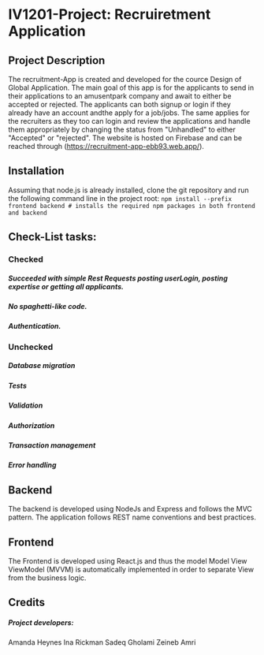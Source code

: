 # IV1201-Project: Recruiretment Application
## Project Description

The recruitment-App is created and developed for the cource Design of Global Application. The main goal of this app is for the applicants to send in their applications to an amusentpark company and await to either be accepted or rejected. The applicants can both signup or login if they already have an account andthe apply for a job/jobs. The same applies for the recruiters as they too can login and review the applications and handle them appropriately by changing the status from "Unhandled" to either "Accepted" or "rejected".
The website is hosted on Firebase and can be reached through (https://recruitment-app-ebb93.web.app/).

## Installation
Assuming that node.js is already installed, clone the git repository and run the following command line in the project root:
`npm install --prefix frontend backend # installs the required npm packages in both frontend and backend`

## Check-List tasks:

### Checked
##### Succeeded with simple Rest Requests posting userLogin, posting expertise or getting all applicants.
##### No spaghetti-like code.
##### Authentication.


### Unchecked
##### Database migration
##### Tests
##### Validation
##### Authorization
##### Transaction management
##### Error handling

## Backend 
The backend is developed using NodeJs and Express and follows the MVC pattern. The application follows REST name conventions and best practices. 

## Frontend 
The Frontend is developed using React.js and thus the model Model View ViewModel (MVVM) is automatically implemented in order to separate View from the business logic.

## Credits
##### Project developers:
 Amanda Heynes
 Ina Rickman
 Sadeq Gholami
 Zeineb Amri
